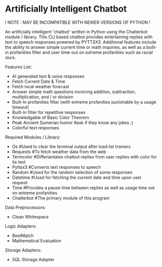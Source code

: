 # Artificially Intelligent Chatbot

! NOTE : MAY BE INCOMPATIBLE WITH NEWER VERSIONS OF PYTHON !

An artificially intelligent 'chatbot' written in Python using the Chatterbot module / library. This CLI based chatbot provides entertaining replies with text to speech responses powered by PYTTSX3.
Additional features include the ability to answer simple current time or math inquiries, as well as a built-in profanities filter and user time-out on extreme profanities such as racial slurs.

Features List:
  * AI generated text & voice responses
  * Fetch Current Date & Time
  * Fetch local weather forecast
  * Answer simple math questions involving addition, subtraction, multiplication, and / or division
 *  Built-In profanities filter (with extreme profanities punishable by a usage timeout)
 *  Built-In filter for repetitive responses
 *  Knowledgable of Basic Color Theorem
 *  Peak Ancient Sumerian humor #ask if they know any jokes ;)
 *  Colorful text responses
  
Required Modules / Library:
 * Os  #Used to clear the terminal output after load list trainers
 * Requests #To fetch weather data from the web
 * Termcolor  #Differiantates chatbot replies from user replies with color for its text
 * Pyttsx3  #Converts text responses to speech
*  Random  #Used for the random selection of some responses
 * Datetime  #Used for fetching the current date and time upon user request
 * Time  #Provides a pause time between replies as well as usage time out on extreme profanities
 * Chatterbot  #The primary module of this program

Data Preprocessors:
 * Clean Whitespace

Logic Adapters:
 * BestMatch
 * Mathematical Evaluation

Storage Adapters:
 * SQL Storage Adapter
